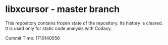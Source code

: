 # libxcursor - master branch

This repository contains frozen state of the repository.
Its history is cleared. It is used only for static code
analysis with Codacy.

Commit Time: 1710140556
